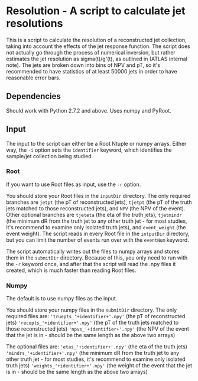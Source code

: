 # Resolution - A script to calculate jet resolutions

This is a script to calculate the resolution of a reconstructed jet collection, taking into account the effects of the jet response function.
The script does not actually go through the process of numerical inversion, but rather estimates the jet resolution as sigma(t)/g'(t), as outlined in (ATLAS internal note).
The jets are broken down into bins of NPV and pT, so it's recommended to have statistics of at least 50000 jets in order to have reasonable error bars.

## Dependencies
Should work with Python 2.7.2 and above. Uses numpy and PyRoot.

## Input
The input to the script can either be a Root Ntuple or numpy arrays. Either way, the `-i` option sets the `identifier` keyword, which identifies the sample/jet collection being studied.
### Root
If you want to use Root files as input, use the `-r` option.

You should store your Root files in the `inputDir` directory. The only required branches are `jetpt` (the pT of reconstructed jets), `tjetpt` (the pT of the truth jets matched to those reconstructed jets), and `NPV` (the NPV of the event).
Other optional branches are `tjeteta` (the eta of the truth jets), `tjetmindr` (the minimum dR from the truth jet to any other truth jet - for most studies, it's recommend to examine only isolated truth jets), and `event_weight` (the event weight).
The script reads in every Root file in the `intputDir` directory, but you can limit the number of events run over with the `eventNum` keyword.

The script automatically writes out the files to numpy arrays and stores them in the `submitDir` directory. Because of this, you only need to run with the `-r` keyword once, and after that the script will read the .npy files it created, which is much faster than reading Root files.

### Numpy
The default is to use numpy files as the input.

You should store your numpy files in the `submitDir` directory. The only required files are:
`'truepts_'+identifier+'.npy'` (the pT of reconstructed jets)
`'recopts_'+identifier+'.npy'` (the pT of the truth jets matched to those reconstructed jets)
`'npvs_'+identifier+'.npy'` (the NPV of the event that the jet is in - should be the same length as the above two arrays)

The optional files are:
`'etas_'+identifier+'.npy'` (the eta of the truth jets)
`'mindrs_'+identifier+'.npy'` (the minimum dR from the truth jet to any other truth jet - for most studies, it's recommend to examine only isolated truth jets)
`'weights_'+identifier+'.npy'` (the weight of the event that the jet is in - should be the same length as the above two arrays)
